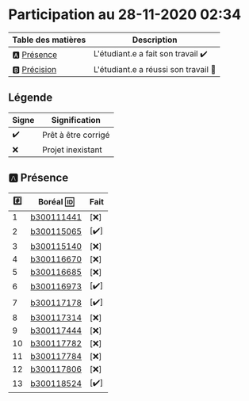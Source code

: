 # Participation au 28-11-2020 02:34

| Table des matières            | Description                                             |
|-------------------------------|---------------------------------------------------------|
| :a: [Présence](#a-présence)   | L'étudiant.e a fait son travail    :heavy_check_mark:   |
| :b: [Précision](#b-précision) | L'étudiant.e a réussi son travail  :tada:               |

## Légende

| Signe              | Signification                 |
|--------------------|-------------------------------|
| :heavy_check_mark: | Prêt à être corrigé           |
| :x:                | Projet inexistant             |

## :a: Présence

|:hash:| Boréal :id:                | Fait               |
|------|----------------------------|--------------------|
| 1 | [b300111441](../b300111441) | [:x:] |
| 2 | [b300115065](../b300115065) | [:heavy_check_mark:] |
| 3 | [b300115140](../b300115140) | [:x:] |
| 4 | [b300116670](../b300116670) | [:x:] |
| 5 | [b300116685](../b300116685) | [:x:] |
| 6 | [b300116973](../b300116973) | [:heavy_check_mark:] |
| 7 | [b300117178](../b300117178) | [:heavy_check_mark:] |
| 8 | [b300117314](../b300117314) | [:x:] |
| 9 | [b300117444](../b300117444) | [:x:] |
| 10 | [b300117782](../b300117782) | [:x:] |
| 11 | [b300117784](../b300117784) | [:x:] |
| 12 | [b300117806](../b300117806) | [:x:] |
| 13 | [b300118524](../b300118524) | [:heavy_check_mark:] |
